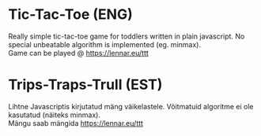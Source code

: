 # Tic-Tac-Toe (ENG)
Really simple tic-tac-toe game for toddlers written in plain javascript. No special unbeatable algorithm is implemented (eg. minmax).  
Game can be played @ https://lennar.eu/ttt

# Trips-Traps-Trull (EST)
Lihtne Javascriptis kirjutatud mäng väikelastele. Võitmatuid algoritme ei ole kasutatud (näiteks minmax).  
Mängu saab mängida https://lennar.eu/ttt

